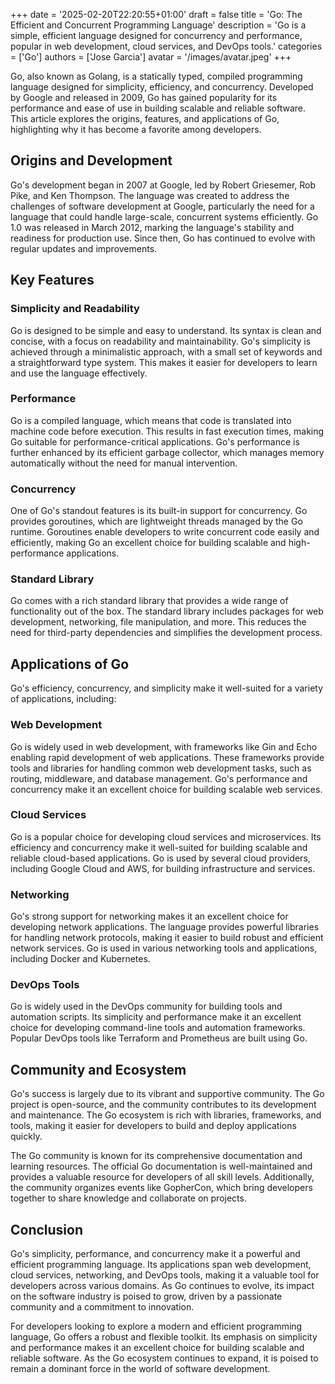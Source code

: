+++
date = '2025-02-20T22:20:55+01:00'
draft = false
title = 'Go: The Efficient and Concurrent Programming Language'
description = 'Go is a simple, efficient language designed for concurrency and performance, popular in web development, cloud services, and DevOps tools.'
categories = ['Go']
authors = ['Jose Garcia']
avatar = '/images/avatar.jpeg'
+++

Go, also known as Golang, is a statically typed, compiled programming language designed for simplicity, efficiency, and concurrency. Developed by Google and released in 2009, Go has gained popularity for its performance and ease of use in building scalable and reliable software. This article explores the origins, features, and applications of Go, highlighting why it has become a favorite among developers.

## Origins and Development

Go's development began in 2007 at Google, led by Robert Griesemer, Rob Pike, and Ken Thompson. The language was created to address the challenges of software development at Google, particularly the need for a language that could handle large-scale, concurrent systems efficiently. Go 1.0 was released in March 2012, marking the language's stability and readiness for production use. Since then, Go has continued to evolve with regular updates and improvements.

## Key Features

### Simplicity and Readability

Go is designed to be simple and easy to understand. Its syntax is clean and concise, with a focus on readability and maintainability. Go's simplicity is achieved through a minimalistic approach, with a small set of keywords and a straightforward type system. This makes it easier for developers to learn and use the language effectively.

### Performance

Go is a compiled language, which means that code is translated into machine code before execution. This results in fast execution times, making Go suitable for performance-critical applications. Go's performance is further enhanced by its efficient garbage collector, which manages memory automatically without the need for manual intervention.

### Concurrency

One of Go's standout features is its built-in support for concurrency. Go provides goroutines, which are lightweight threads managed by the Go runtime. Goroutines enable developers to write concurrent code easily and efficiently, making Go an excellent choice for building scalable and high-performance applications.

### Standard Library

Go comes with a rich standard library that provides a wide range of functionality out of the box. The standard library includes packages for web development, networking, file manipulation, and more. This reduces the need for third-party dependencies and simplifies the development process.

## Applications of Go

Go's efficiency, concurrency, and simplicity make it well-suited for a variety of applications, including:

### Web Development

Go is widely used in web development, with frameworks like Gin and Echo enabling rapid development of web applications. These frameworks provide tools and libraries for handling common web development tasks, such as routing, middleware, and database management. Go's performance and concurrency make it an excellent choice for building scalable web services.

### Cloud Services

Go is a popular choice for developing cloud services and microservices. Its efficiency and concurrency make it well-suited for building scalable and reliable cloud-based applications. Go is used by several cloud providers, including Google Cloud and AWS, for building infrastructure and services.

### Networking

Go's strong support for networking makes it an excellent choice for developing network applications. The language provides powerful libraries for handling network protocols, making it easier to build robust and efficient network services. Go is used in various networking tools and applications, including Docker and Kubernetes.

### DevOps Tools

Go is widely used in the DevOps community for building tools and automation scripts. Its simplicity and performance make it an excellent choice for developing command-line tools and automation frameworks. Popular DevOps tools like Terraform and Prometheus are built using Go.

## Community and Ecosystem

Go's success is largely due to its vibrant and supportive community. The Go project is open-source, and the community contributes to its development and maintenance. The Go ecosystem is rich with libraries, frameworks, and tools, making it easier for developers to build and deploy applications quickly.

The Go community is known for its comprehensive documentation and learning resources. The official Go documentation is well-maintained and provides a valuable resource for developers of all skill levels. Additionally, the community organizes events like GopherCon, which bring developers together to share knowledge and collaborate on projects.

## Conclusion

Go's simplicity, performance, and concurrency make it a powerful and efficient programming language. Its applications span web development, cloud services, networking, and DevOps tools, making it a valuable tool for developers across various domains. As Go continues to evolve, its impact on the software industry is poised to grow, driven by a passionate community and a commitment to innovation.

For developers looking to explore a modern and efficient programming language, Go offers a robust and flexible toolkit. Its emphasis on simplicity and performance makes it an excellent choice for building scalable and reliable software. As the Go ecosystem continues to expand, it is poised to remain a dominant force in the world of software development.
